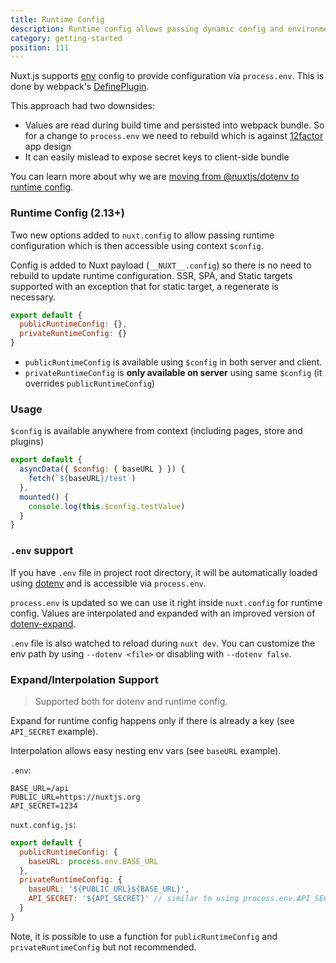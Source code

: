 ```yaml
---
title: Runtime Config
description: Runtime config allows passing dynamic config and environment variables to the nuxt context
category: getting-started
position: 111
---
```


Nuxt.js supports [env](/api/configuration-env) config to provide configuration via `process.env`. This is done by webpack's [DefinePlugin](https://webpack.js.org/plugins/define-plugin/).

This approach had two downsides:

- Values are read during build time and persisted into webpack bundle. So for a change to `process.env` we need to rebuild which is against [12factor](https://12factor.net/) app design
- It can easily mislead to expose secret keys to client-side bundle

You can learn more about why we are [moving from @nuxtjs/dotenv to runtime config](/blog/moving-from-nuxtjs-dotenv-to-runtime-config).

### Runtime Config (2.13+)

Two new options added to `nuxt.config` to allow passing runtime configuration which is then accessible using context `$config`.

Config is added to Nuxt payload (`__NUXT__.config`) so there is no need to rebuild to update runtime configuration. SSR, SPA, and Static targets supported with an exception that for static target, a regenerate is necessary.

```js
export default {
  publicRuntimeConfig: {},
  privateRuntimeConfig: {}
}
```

- `publicRuntimeConfig` is available using `$config` in both server and client.
- `privateRuntimeConfig` is **only available on server** using same `$config` (it overrides `publicRuntimeConfig`)

### Usage

`$config` is available anywhere from context (including pages, store and plugins)

```js
export default {
  asyncData({ $config: { baseURL } }) {
    fetch(`${baseURL}/test`)
  },
  mounted() {
    console.log(this.$config.testValue)
  }
}
```

### `.env` support

If you have `.env` file in project root directory, it will be automatically loaded using [dotenv](https://github.com/motdotla/dotenv) and is accessible via `process.env`.

`process.env` is updated so we can use it right inside `nuxt.config` for runtime config. Values are interpolated and expanded with an improved version of [dotenv-expand](https://github.com/motdotla/dotenv-expand).

`.env` file is also watched to reload during `nuxt dev`. You can customize the env path by using `--dotenv <file>` or disabling with `--dotenv false`.

### Expand/Interpolation Support

> Supported both for dotenv and runtime config.

Expand for runtime config happens only if there is already a key (see `API_SECRET` example).

Interpolation allows easy nesting env vars (see `baseURL` example).

`.env`:

```config
BASE_URL=/api
PUBLIC_URL=https://nuxtjs.org
API_SECRET=1234
```

`nuxt.config.js`:

```js
export default {
  publicRuntimeConfig: {
    baseURL: process.env.BASE_URL
  },
  privateRuntimeConfig: {
    baseURL: '${PUBLIC_URL}${BASE_URL}',
    API_SECRET: '${API_SECRET}' // similar to using process.env.API_SECRET
  }
}
```

Note, it is possible to use a function for `publicRuntimeConfig` and `privateRuntimeConfig` but not recommended.
